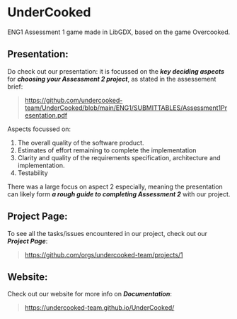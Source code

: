 # UnderCooked
ENG1 Assessment 1 game made in LibGDX, based on the game Overcooked.

## Presentation:
Do check out our presentation: it is focussed on the ***key deciding aspects*** for ***choosing your Assessment 2 project***, as stated in the assessement brief:
> https://github.com/undercooked-team/UnderCooked/blob/main/ENG1/SUBMITTABLES/Assessment1Presentation.pdf

Aspects focussed on:
1) The overall quality of the software product.
2) Estimates of effort remaining to complete the implementation
3) Clarity and quality of the requirements specification, architecture and implementation.
4) Testability

There was a large focus on aspect 2 especially, meaning the presentation can likely form ***a rough guide to completing Assessment 2*** with our project.

## Project Page:
To see all the tasks/issues encountered in our project, check out our ***Project Page***:
> https://github.com/orgs/undercooked-team/projects/1

## Website:
Check out our website for more info on ***Documentation***:
> https://undercooked-team.github.io/UnderCooked/
